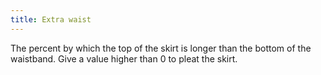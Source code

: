 ```yaml
---
title: Extra waist
---
```


The percent by which the top of the skirt is longer than the bottom of the waistband. Give a value higher than 0 to pleat the skirt.